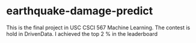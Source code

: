 # earthquake-damage-predict
This is the final project in USC CSCI 567 Machine Learning. The contest is hold in DrivenData. I achieved the top 2 % in the leaderboard
